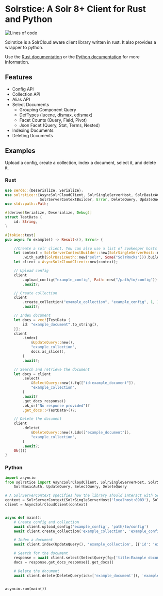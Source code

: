 # Solrstice: A Solr 8+ Client for Rust and Python

![Lines of code](https://api.badgestore.dev/badge/ef573e3335d97409/local?style=flat-square)

Solrstice is a SolrCloud aware client library written in rust.
It also provides a wrapper to python.

Use the [Rust documentation](https://docs.rs/solrstice) or
the [Python documentation](https://sh1nku.github.io/solrstice/python) for more information.

## Features

* Config API
* Collection API
* Alias API
* Select Documents
    * Grouping Component Query
    * DefTypes (lucene, dismax, edismax)
    * Facet Counts (Query, Field, Pivot)
    * Json Facet (Query, Stat, Terms, Nested)
* Indexing Documents
* Deleting Documents

## Examples

Upload a config, create a collection, index a document, select it, and delete it.

### Rust

```rust
use serde::{Deserialize, Serialize};
use solrstice::{AsyncSolrCloudClient, SolrSingleServerHost, SolrBasicAuth,
                SolrServerContextBuilder, Error, DeleteQuery, UpdateQuery, SelectQuery};
use std::path::Path;

#[derive(Serialize, Deserialize, Debug)]
struct TestData {
    id: String,
}

#[tokio::test]
pub async fn example() -> Result<(), Error> {

    //Create a solr client. You can also use a list of zookeeper hosts instead of a single server.
    let context = SolrServerContextBuilder::new(SolrSingleServerHost::new("http://localhost:8983"))
        .with_auth(SolrBasicAuth::new("solr", Some("SolrRocks"))).build();
    let client = AsyncSolrCloudClient::new(context);

    // Upload config
    client
        .upload_config("example_config", Path::new("/path/to/config"))
        .await?;

    // Create collection
    client
        .create_collection("example_collection", "example_config", 1, 1)
        .await?;

    // Index document
    let docs = vec![TestData {
        id: "example_document".to_string(),
    }];
    client
        .index(
            &UpdateQuery::new(),
            "example_collection",
            docs.as_slice(),
        )
        .await?;

    // Search and retrieve the document
    let docs = client
        .select(
            &SelectQuery::new().fq(["id:example_document"]),
            "example_collection",
        )
        .await?
        .get_docs_response()
        .ok_or("No response provided")?
        .get_docs::<TestData>()?;

    // Delete the document
    client
        .delete(
            &DeleteQuery::new().ids(["example_document"]),
            "example_collection",
        )
        .await?;
    Ok(())
}
```

### Python

```python
import asyncio
from solrstice import AsyncSolrCloudClient, SolrSingleServerHost, SolrServerContext, \
    SolrBasicAuth, UpdateQuery, SelectQuery, DeleteQuery

# A SolrServerContext specifies how the library should interact with Solr
context = SolrServerContext(SolrSingleServerHost('localhost:8983'), SolrBasicAuth('solr', 'SolrRocks'))
client = AsyncSolrCloudClient(context)


async def main():
    # Create config and collection
    await client.upload_config('example_config', 'path/to/config')
    await client.create_collection('example_collection', 'example_config', shards=1, replication_factor=1)

    # Index a document
    await client.index(UpdateQuery(), 'example_collection', [{'id': 'example_document', 'title': 'Example document'}])

    # Search for the document
    response = await client.select(SelectQuery(fq=['title:Example document']), 'example_collection')
    docs = response.get_docs_response().get_docs()

    # Delete the document
    await client.delete(DeleteQuery(ids=['example_document']), 'example_collection')


asyncio.run(main())
```